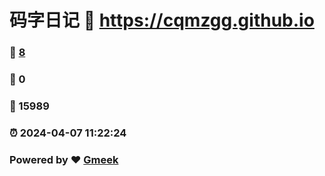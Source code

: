 # 码字日记 :link: https://cqmzgg.github.io 
### :page_facing_up: [8](https://cqmzgg.github.io/tag.html) 
### :speech_balloon: 0 
### :hibiscus: 15989 
### :alarm_clock: 2024-04-07 11:22:24 
### Powered by :heart: [Gmeek](https://github.com/Meekdai/Gmeek)
